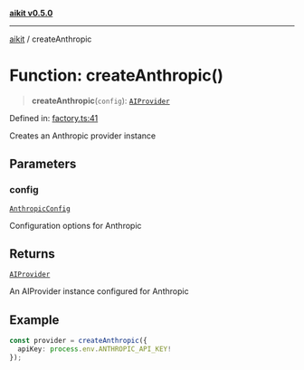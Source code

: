 [**aikit v0.5.0**](../README.md)

***

[aikit](../README.md) / createAnthropic

# Function: createAnthropic()

> **createAnthropic**(`config`): [`AIProvider`](../interfaces/AIProvider.md)

Defined in: [factory.ts:41](https://github.com/chinmaymk/aikit/blob/main/src/factory.ts#L41)

Creates an Anthropic provider instance

## Parameters

### config

[`AnthropicConfig`](../interfaces/AnthropicConfig.md)

Configuration options for Anthropic

## Returns

[`AIProvider`](../interfaces/AIProvider.md)

An AIProvider instance configured for Anthropic

## Example

```typescript
const provider = createAnthropic({
  apiKey: process.env.ANTHROPIC_API_KEY!
});
```

